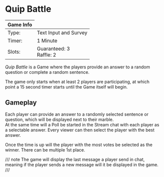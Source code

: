# Quip Battle

<div class="info-table">
<table>
  <thead>
    <tr>
      <th collspan="2">Game Info</th>
    <tr>
  </thead>
  <tbody>
    <tr>
      <td>Type:</td>
      <td>Text Input and Survey</td>
    </tr>
    <tr>
      <td>Timer:</td>
      <td>1 Minute</td>
    </tr>
    <tr>
      <td>Slots:</td>
      <td>Guaranteed: 3<br>Raffle: 2</td>
    </tr>
  </tbody>
</table>
</div>

*Quip Battle* is a Game where the players provide an answer to a random question or complete a random sentence.

The game only starts when at least 2 players are participating, at which point a 15 second timer starts until the Game itself will begin.

## Gameplay

Each player can provide an answer to a randomly selected sentence or question, which will be displayed next to their marble.  
At the same time will a Poll be started in the Stream chat with each player as a selectable answer. Every viewer can then select the player with the best answer.

Once the time is up will the player with the most votes be selected as the winner. There can be multiple 1st place.

/// note
The game will display the last message a player send in chat, meaning if the player sends a new message will it be displayed in the game.
///